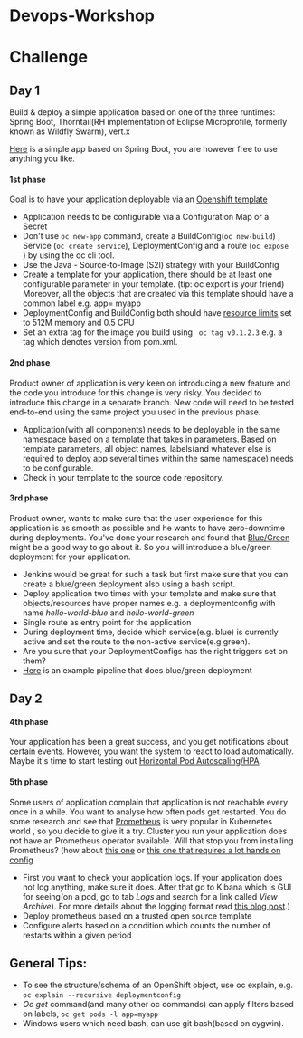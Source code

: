 # Devops-Workshop

# Challenge
## Day 1

Build & deploy a simple application based on one of the three runtimes: Spring Boot, Thorntail(RH implementation of Eclipse Microprofile, formerly known as Wildfly Swarm), vert.x

[Here](https://github.com/mcelep/spring-boot-hello-world) is a simple app based on Spring Boot, you are however free to use anything you like.

#### 1st phase

Goal is to have your application deployable via an [Openshift template](https://docs.openshift.com/container-platform/3.10/dev_guide/templates.html)

- Application needs to be configurable via a Configuration Map or a Secret
- Don't use ```oc new-app``` command, create a BuildConfig(```oc new-build```) , Service (```oc create service```), DeploymentConfig and a route (```oc expose ```) by using the oc cli tool.
- Use the Java - Source-to-Image (S2I) strategy with your BuildConfig
- Create a template for your application, there should be at least one configurable parameter in your template. 
(tip: oc export is your friend) Moreover, all the objects that are created via this template should have a common label e.g. app= myapp
- DeploymentConfig and BuildConfig both should have [resource limits](https://docs.openshift.com/container-platform/3.11/dev_guide/deployments/basic_deployment_operations.html#deployment-resources) set to 512M memory and 0.5 CPU
- Set an extra tag for the image you build using ``` oc tag v0.1.2.3``` e.g. a tag which denotes version from pom.xml. 
 
#### 2nd phase

Product owner of application is very keen on introducing a new feature and the code you introduce for this change is very risky.
You decided to introduce this change in a separate branch. New code will need to be tested end-to-end using the same project you used in the previous phase.

- Application(with all components) needs to be deployable in the same namespace based on a template that takes in parameters. Based on template parameters, all object names, labels(and whatever else is required to deploy app several times within the same namespace) needs to be configurable.  
- Check in your template to the source code repository.


#### 3rd phase

Product owner, wants to make sure that the user experience for this application is as smooth as possible and he wants to have zero-downtime during deployments.
You've done your research and found that [Blue/Green](https://martinfowler.com/bliki/BlueGreenDeployment.html) might be a good way to go about it.
So you will introduce a blue/green deployment for your application.

- Jenkins would be great for such a task but first make sure that you can create a blue/green deployment also using a bash script.
- Deploy application two times with your template and make sure that objects/resources have proper names e.g. a deploymentconfig with name *hello-world-blue* and *hello-world-green*  
- Single route as entry point for the application 
- During deployment time, decide which service(e.g. blue) is currently active and set the route to the non-active service(e.g green).
- Are you sure that your DeploymentConfigs has the right triggers set on them?
- [Here](https://github.com/mcelep/ocp-adv-app-dev/blob/master/dev/Jenkinsfile) is an example pipeline that does blue/green deployment

## Day 2

#### 4th phase

Your application has been a great success, and you get notifications about certain events. However, you want the system to react to load automatically.
Maybe it's time to start testing out [Horizontal Pod Autoscaling/HPA](https://docs.openshift.com/container-platform/3.11/dev_guide/pod_autoscaling.html).

#### 5th phase

Some users of application complain that application is not reachable every once in a while.
You want to analyse how often pods get restarted. You do some research and see that [Prometheus](https://prometheus.io/) is very popular in Kubernetes world , so you decide to give it a try.
Cluster you run your application does not have an Prometheus operator available. Will that stop you from installing Prometheus? (how about [this one](https://raw.githubusercontent.com/ConSol/springboot-monitoring-example/master/templates/prometheus3.7_without_clusterrole.yaml ) or [this one that requires a lot hands on config](https://github.com/openshift/origin/blob/master/examples/prometheus/prometheus-standalone.yaml) 

- First you want to check your application logs. If your application does not log anything, make sure it does. After that go to Kibana which is GUI for seeing(on a pod, go to tab *Logs* and search for a link called *View Archive*).
For more details about the logging format read [this blog post](https://developers.redhat.com/blog/2018/01/22/openshift-structured-application-logs/).) 
- Deploy prometheus based on a trusted open source template
- Configure alerts based on a condition which counts the number of restarts within a given period



## General Tips:

- To see the structure/schema of an OpenShift object, use oc explain, e.g. ```oc explain --recursive deploymentconfig```
- *Oc get* command(and many other oc commands) can apply filters based on labels, ``` oc get pods -l app=myapp ```
- Windows users which need bash, can use git bash(based on cygwin).
 


